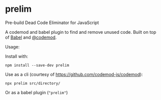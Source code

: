 # prelim
Pre-build Dead Code Eliminator for JavaScript

A codemod and babel plugin to find and remove unused code. Built on top of
[Babel](https://github.com/babel/babel) and
[@codemod](https://github.com/codemod-js/codemod).

Usage:

Install with:

```
npm install --save-dev prelim
```

Use as a cli (courtesy of https://github.com/codemod-js/codemod):

```
npx prelim src/directory/
```

Or as a babel plugin (`"prelim"`)
